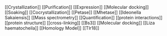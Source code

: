 [[Crystallization]]
[[Purification]]
[[Expression]]
[[Molecular docking]]
[[Soaking]]
[[Cocrystallization]]
[[Petase]]
[[Mhetase]]
[[Ideonella Sakaiensis]]
[[Mass spectrometry]]
[[Quantification]]
[[protein interactions]]
[[protein structure]]
[[cross-linking]]
[[Bs3]]
[[Molecular docking]]
[[Liza haematocheila]]
[[Homology Model]]
[[Tlr18]]
